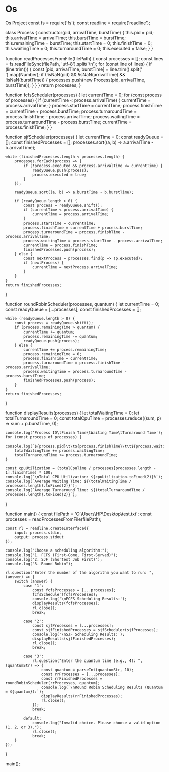 # Os
Os Project
const fs = require('fs');
const readline = require('readline');

class Process {
    constructor(pid, arrivalTime, burstTime) {
        this.pid = pid;
        this.arrivalTime = arrivalTime;
        this.burstTime = burstTime;
        this.remainingTime = burstTime;
        this.startTime = 0;
        this.finishTime = 0;
        this.waitingTime = 0;
        this.turnaroundTime = 0;
        this.executed = false;
    }
}

function readProcessesFromFile(filePath) {
    const processes = [];
    const lines = fs.readFileSync(filePath, 'utf-8').split('\n');
    for (const line of lines) {
        if (line.trim()) {
            const [pid, arrivalTime, burstTime] = line.trim().split(' ').map(Number);
            if (!isNaN(pid) && !isNaN(arrivalTime) && !isNaN(burstTime)) {
                processes.push(new Process(pid, arrivalTime, burstTime));
            }
        }
    }
    return processes;
}

function fcfsScheduler(processes) {
    let currentTime = 0;
    for (const process of processes) {
        if (currentTime < process.arrivalTime) {
            currentTime = process.arrivalTime;
        }
        process.startTime = currentTime;
        process.finishTime = currentTime + process.burstTime;
        process.turnaroundTime = process.finishTime - process.arrivalTime;
        process.waitingTime = process.turnaroundTime - process.burstTime;
        currentTime = process.finishTime;
    }
}


function sjfScheduler(processes) {
    let currentTime = 0;
    const readyQueue = [];
    const finishedProcesses = [];
    processes.sort((a, b) => a.arrivalTime - b.arrivalTime);  

    while (finishedProcesses.length < processes.length) {
        processes.forEach(process => {
            if (!process.executed && process.arrivalTime <= currentTime) {
                readyQueue.push(process);
                process.executed = true;  
            }
        });

        readyQueue.sort((a, b) => a.burstTime - b.burstTime);

        if (readyQueue.length > 0) {
            const process = readyQueue.shift();
            if (currentTime < process.arrivalTime) {
                currentTime = process.arrivalTime; 
            }
            process.startTime = currentTime;
            process.finishTime = currentTime + process.burstTime;
            process.turnaroundTime = process.finishTime - process.arrivalTime;
            process.waitingTime = process.startTime - process.arrivalTime;
            currentTime = process.finishTime;
            finishedProcesses.push(process);
        } else {
            const nextProcess = processes.find(p => !p.executed);
            if (nextProcess) {
                currentTime = nextProcess.arrivalTime;
            }
        }
    }
    return finishedProcesses;
}


function roundRobinScheduler(processes, quantum) {
    let currentTime = 0;
    const readyQueue = [...processes];
    const finishedProcesses = [];

    while (readyQueue.length > 0) {
        const process = readyQueue.shift();
        if (process.remainingTime > quantum) {
            currentTime += quantum;
            process.remainingTime -= quantum;
            readyQueue.push(process);
        } else {
            currentTime += process.remainingTime;
            process.remainingTime = 0;
            process.finishTime = currentTime;
            process.turnaroundTime = process.finishTime - process.arrivalTime;
            process.waitingTime = process.turnaroundTime - process.burstTime;
            finishedProcesses.push(process);
        }
    }
    return finishedProcesses;
}


function displayResults(processes) {
    let totalWaitingTime = 0;
    let totalTurnaroundTime = 0;
    const totalCpuTime = processes.reduce((sum, p) => sum + p.burstTime, 0);

    console.log('Process ID\tFinish Time\tWaiting Time\tTurnaround Time');
    for (const process of processes) {
        console.log(`${process.pid}\t\t${process.finishTime}\t\t${process.waitingTime}\t\t${process.turnaroundTime}`);
        totalWaitingTime += process.waitingTime;
        totalTurnaroundTime += process.turnaroundTime;
    }

    const cpuUtilization = (totalCpuTime / processes[processes.length - 1].finishTime) * 100;
    console.log(`\nTotal CPU Utilization: ${cpuUtilization.toFixed(2)}%`);
    console.log(`Average Waiting Time: ${(totalWaitingTime / processes.length).toFixed(2)}`);
    console.log(`Average Turnaround Time: ${(totalTurnaroundTime / processes.length).toFixed(2)}`);
}

function main() {
    const filePath = 'C:\\Users\\HP\\Desktop\\test.txt';
    const processes = readProcessesFromFile(filePath);

    const rl = readline.createInterface({
        input: process.stdin,
        output: process.stdout
    });

    console.log("Choose a scheduling algorithm:");
    console.log("1. FCFS (First-Come, First-Served)");
    console.log("2. SJF (Shortest Job First)");
    console.log("3. Round Robin");

    rl.question("Enter the number of the algorithm you want to run: ", (answer) => {
        switch (answer) {
            case '1':
                const fcfsProcesses = [...processes];
                fcfsScheduler(fcfsProcesses);
                console.log('\nFCFS Scheduling Results:');
                displayResults(fcfsProcesses);
                rl.close();
                break;

            case '2':
                const sjfProcesses = [...processes];
                const sjfFinishedProcesses = sjfScheduler(sjfProcesses);
                console.log('\nSJF Scheduling Results:');
                displayResults(sjfFinishedProcesses);
                rl.close();
                break;

            case '3':
                rl.question("Enter the quantum time (e.g., 4): ", (quantumStr) => {
                    const quantum = parseInt(quantumStr, 10);
                    const rrProcesses = [...processes];
                    const rrFinishedProcesses = roundRobinScheduler(rrProcesses, quantum);
                    console.log(`\nRound Robin Scheduling Results (Quantum = ${quantum}):`);
                    displayResults(rrFinishedProcesses);
                    rl.close();
                });
                break;

            default:
                console.log("Invalid choice. Please choose a valid option (1, 2, or 3).");
                rl.close();
                break;
        }
    });
}

main();
